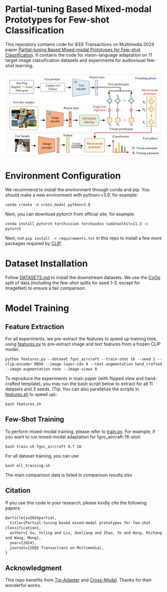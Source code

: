 # Partial-tuning Based Mixed-modal Prototypes for Few-shot Classification
This repository contains code for IEEE Transactions on Multimedia 2024 paper [Partial-tuning Based Mixed-modal Prototypes for Few-shot Classification]( ). It contains the code for vision-language adaptation on 11 target image classification datasets and experiments for audiovisual few-shot learning.

![Motivation Figure](./framework.png)

# Environment Configuration
We recommend to install the environment through conda and pip. You should make a new environment with python>=3.9, for example:

```
conda create -n cross_modal python=3.9
```

Next, you can download pytorch from official site, for example:

```
conda install pytorch torchvision torchaudio cudatoolkit=11.3 -c pytorch
```

Next, run `pip install -r requirements.txt` in this repo to install a few more packages required by [CLIP](https://github.com/openai/CLIP). 

# Dataset Installation
Follow [DATASETS.md](DATASETS.md) to install the downstream datasets. We use the [CoOp](https://github.com/KaiyangZhou/CoOp) split of data (including the few-shot splits for seed 1-3, except for ImageNet) to ensure a fair comparison.


# Model Training

## Feature Extraction
For all experiments, we pre-extract the features to speed up training time, using [features.py](features.py) to pre-extract image and text features from a frozen CLIP model.

```
python features.py --dataset fgvc_aircraft --train-shot 16 --seed 1 --clip-encoder RN50 --image-layer-idx 0 --text-augmentation hand_crafted --image-augmentation none --image-views 0
```

To reproduce the experiments in main paper (with flipped view and hand-crafted template), you may run the bash script below to extract for all 11 datasets and 3 seeds. (Tip: You can also parallelize the scripts in [features.sh](features.sh) to speed up):

```
bash features.sh
```

## Few-Shot Training
To perform mixed-modal training, please refer to [train.py](train.py). For example, if you want to run mixed-modal adaptation for fgvc_aircraft-16-shot:

```
bash train.sh fgvc_aircraft 0.7 16
```

For all dataset training, you can use

```
bash all_training.sh
```

The main comparison data is listed in comparison results.xlsx

## Citation
If you use this code in your research, please kindly cite the following papers:

```
@article{su2024partial,
  title={Partial-tuning based mixed-modal prototypes for few-shot classification},
  author={ Su, Yuling and Liu, Xueliang and Zhao, Ye and Hong, Richang and Wang, Meng},
  year={2024},
  journal={IEEE Transactions on Multimedia},
}
```

## Acknowledgment

This repo benefits from [Tip-Adapter](https://github.com/gaopengcuhk/Tip-Adapter) and [Cross-Modal](https://github.com/linzhiqiu/cross_modal_adaptation). Thanks for their wonderful works.

